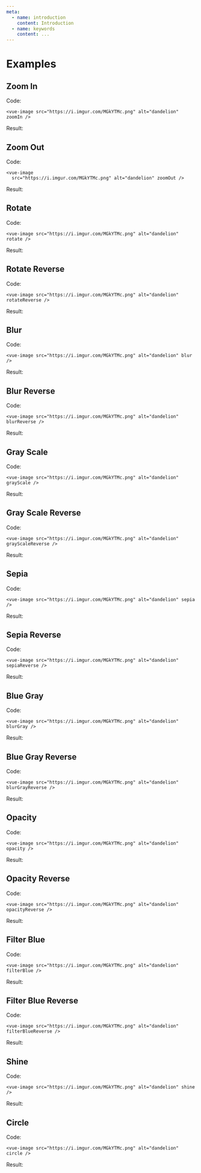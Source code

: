 ```yaml
---
meta:
  - name: introduction
    content: Introduction
  - name: keywords
    content: ...
---
```


# Examples

## Zoom In

Code:

```vue
<vue-image src="https://i.imgur.com/MGkYTMc.png" alt="dandelion" zoomIn />
```

Result:
<!-- markdownlint-disable MD033 -->
<vue-image src="https://i.imgur.com/MGkYTMc.png" alt="dandelion" zoomIn />

## Zoom Out

Code:

```vue
<vue-image
  src="https://i.imgur.com/MGkYTMc.png" alt="dandelion" zoomOut />
```

Result:
<!-- markdownlint-disable MD033 -->
<vue-image src="https://i.imgur.com/MGkYTMc.png" alt="dandelion" zoomOut />

## Rotate

Code:

```vue
<vue-image src="https://i.imgur.com/MGkYTMc.png" alt="dandelion" rotate />
```

Result:
<!-- markdownlint-disable MD033 -->
<vue-image src="https://i.imgur.com/MGkYTMc.png" alt="dandelion" rotate />

## Rotate Reverse

Code:

```vue
<vue-image src="https://i.imgur.com/MGkYTMc.png" alt="dandelion" rotateReverse />
```

Result:
<!-- markdownlint-disable MD033 -->
<vue-image src="https://i.imgur.com/MGkYTMc.png" alt="dandelion" rotateReverse />

## Blur

Code:

```vue
<vue-image src="https://i.imgur.com/MGkYTMc.png" alt="dandelion" blur />
```

Result:
<!-- markdownlint-disable MD033 -->
<vue-image src="https://i.imgur.com/MGkYTMc.png" alt="dandelion" blur />

## Blur Reverse

Code:

```vue
<vue-image src="https://i.imgur.com/MGkYTMc.png" alt="dandelion" blurReverse />
```

Result:
<!-- markdownlint-disable MD033 -->
<vue-image src="https://i.imgur.com/MGkYTMc.png" alt="dandelion" blurReverse />

## Gray Scale

Code:

```vue
<vue-image src="https://i.imgur.com/MGkYTMc.png" alt="dandelion" grayScale />
```

Result:
<!-- markdownlint-disable MD033 -->
<vue-image src="https://i.imgur.com/MGkYTMc.png" alt="dandelion" grayScale />

## Gray Scale Reverse

Code:

```vue
<vue-image src="https://i.imgur.com/MGkYTMc.png" alt="dandelion" grayScaleReverse />
```

Result:
<!-- markdownlint-disable MD033 -->
<vue-image src="https://i.imgur.com/MGkYTMc.png" alt="dandelion" grayScaleReverse />

## Sepia

Code:

```vue
<vue-image src="https://i.imgur.com/MGkYTMc.png" alt="dandelion" sepia />
```

Result:
<!-- markdownlint-disable MD033 -->
<vue-image src="https://i.imgur.com/MGkYTMc.png" alt="dandelion" sepia />

## Sepia Reverse

Code:

```vue
<vue-image src="https://i.imgur.com/MGkYTMc.png" alt="dandelion" sepiaReverse />
```

Result:
<!-- markdownlint-disable MD033 -->
<vue-image src="https://i.imgur.com/MGkYTMc.png" alt="dandelion" sepiaReverse />

## Blue Gray

Code:

```vue
<vue-image src="https://i.imgur.com/MGkYTMc.png" alt="dandelion" blurGray />
```

Result:
<!-- markdownlint-disable MD033 -->
<vue-image src="https://i.imgur.com/MGkYTMc.png" alt="dandelion" blurGray />

## Blue Gray Reverse

Code:

```vue
<vue-image src="https://i.imgur.com/MGkYTMc.png" alt="dandelion" blurGrayReverse />
```

Result:
<!-- markdownlint-disable MD033 -->
<vue-image src="https://i.imgur.com/MGkYTMc.png" alt="dandelion" blurGrayReverse />

## Opacity

Code:

```vue
<vue-image src="https://i.imgur.com/MGkYTMc.png" alt="dandelion" opacity />
```

Result:
<!-- markdownlint-disable MD033 -->
<vue-image src="https://i.imgur.com/MGkYTMc.png" alt="dandelion" opacity />

## Opacity Reverse

Code:

```vue
<vue-image src="https://i.imgur.com/MGkYTMc.png" alt="dandelion" opacityReverse />
```

Result:
<!-- markdownlint-disable MD033 -->
<vue-image src="https://i.imgur.com/MGkYTMc.png" alt="dandelion" opacityReverse />

## Filter Blue

Code:

```vue
<vue-image src="https://i.imgur.com/MGkYTMc.png" alt="dandelion" filterBlue />
```

Result:
<!-- markdownlint-disable MD033 -->
<vue-image src="https://i.imgur.com/MGkYTMc.png" alt="dandelion" filterBlue />

## Filter Blue Reverse

Code:

```vue
<vue-image src="https://i.imgur.com/MGkYTMc.png" alt="dandelion" filterBlueReverse />
```

Result:
<!-- markdownlint-disable MD033 -->
<vue-image src="https://i.imgur.com/MGkYTMc.png" alt="dandelion" filterBlueReverse />

## Shine

Code:

```vue
<vue-image src="https://i.imgur.com/MGkYTMc.png" alt="dandelion" shine />
```

Result:
<!-- markdownlint-disable MD033 -->
<vue-image src="https://i.imgur.com/MGkYTMc.png" alt="dandelion" shine />

## Circle

Code:

```vue
<vue-image src="https://i.imgur.com/MGkYTMc.png" alt="dandelion" circle />
```

Result:
<!-- markdownlint-disable MD033 -->
<vue-image src="https://i.imgur.com/MGkYTMc.png" alt="dandelion" circle />
